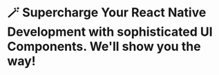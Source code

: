 # 🪄 Supercharge Your React Native Development with sophisticated UI Components. We'll show you the way!


